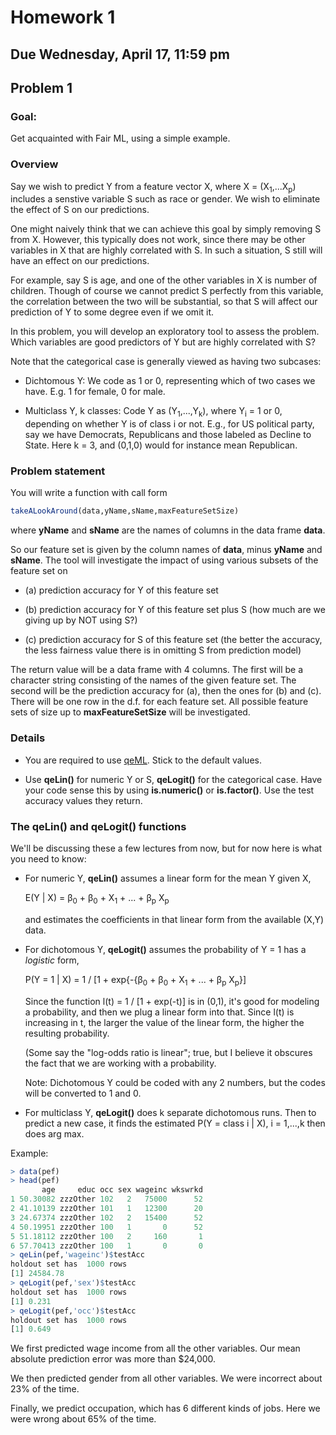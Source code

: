 
# Homework 1

## Due Wednesday, April 17, 11:59 pm

## Problem 1

### Goal: 

Get acquainted with Fair ML, using a simple example.

### Overview

Say we wish to predict Y from a feature vector X, where X =
(X<sub>1</sub>,...X<sub>p</sub>) includes a
senstive variable S such as race or gender.  We wish to eliminate the
effect of S on our predictions.

One might naively think that we can achieve this goal by simply removing
S from X.  However, this typically does not work, since there may be
other variables in X that are highly correlated with S. In such a
situation, S still will have an effect on our predictions.

For example, say S is age, and one of the other variables in X is number
of children.  Though of course we cannot predict S perfectly from this
variable, the correlation between the two will be substantial, so that S
will affect our prediction of Y to some degree even if we omit it.

In this problem, you will develop an exploratory tool to assess the
problem.  Which variables are good predictors of Y but are highly
correlated with S?

Note that the categorical case is generally viewed as having two
subcases:

* Dichtomous Y:  We code as 1 or 0, representing which of two cases we
  have. E.g. 1 for female, 0 for male.

* Multiclass Y, k classes: Code Y as (Y<sub>1</sub>,...,Y<sub>k</sub>),
  where Y<sub>i</sub> = 1 or 0, depending on whether Y is of class i or
  not.  E.g., for US political party, say we have Democrats, Republicans
  and those labeled as Decline to State. Here k = 3, and (0,1,0) would
  for instance mean Republican.

### Problem statement

You will write a function with call form

``` r
takeALookAround(data,yName,sName,maxFeatureSetSize)
```

where **yName** and **sName** are the names of columns in the data frame
**data**.

So our feature set is given by the column names of **data**, minus
**yName** and **sName**.  The tool will investigate the impact of
using various subsets of the feature set on 

* (a) prediction accuracy for Y of this feature set 

* (b) prediction accuracy for Y of this feature set plus S (how much are 
we giving up by NOT using S?)

* (c) prediction accuracy for S of this feature set (the better the
  accuracy, the less fairness value there is in omitting S from 
  prediction model)

The return value will be a data frame with 4 columns.  The first will be
a character string consisting of the names of the given feature set.
The second will be the prediction accuracy for (a), then the ones for
(b) and (c).  There will be one row in the d.f. for each feature set.
All possible feature sets of size up to **maxFeatureSetSize** will be
investigated.

### Details

* You are required to use [qeML](https://github.com/matloff/qeML). Stick
  to the default values.

* Use **qeLin()** for numeric Y or S, **qeLogit()** for the categorical
  case.  Have your code sense this by using **is.numeric()** or **is.factor()**.
  Use the test accuracy values they return.

### The qeLin() and qeLogit() functions

We'll be discussing these a few lectures from now, but for now here is
what you need to know:

* For numeric Y, **qeLin()** assumes a linear form for the mean Y given
  X, 

    E(Y | X) = &beta;<sub>0</sub> + &beta;<sub>0</sub> + X<sub>1</sub> + ... + &beta;<sub>p</sub> X<sub>p</sub>

   and estimates the coefficients in that linear form from the available
   (X,Y) data. 

* For dichotomous Y, **qeLogit()** assumes the probability of Y = 1 has
   a *logistic* form,

    P(Y = 1 | X) = 1 / [1 + exp{-{&beta;<sub>0</sub> + &beta;<sub>0</sub> + X<sub>1</sub> + ... + &beta;<sub>p</sub> X<sub>p</sub>}]

   Since the function l(t) = 1 / [1 + exp(-t)] is in (0,1), it's good for
   modeling a probability, and then we plug a linear form into that.
   Since l(t) is increasing in t, the larger the value of the linear
   form, the higher the resulting probability.

   (Some say the "log-odds ratio is linear"; true, but I believe it
   obscures the fact that we are working with a probability.

   Note:  Dichotomous Y could be coded with any 2 numbers, but the codes
   will be converted to 1 and 0.

* For multiclass Y, **qeLogit()** does k separate dichotomous runs.
  Then to predict a new case, it finds the estimated P(Y = class i | X),
  i = 1,...,k then does arg max.

Example:

``` r
> data(pef)
> head(pef)
       age     educ occ sex wageinc wkswrkd
1 50.30082 zzzOther 102   2   75000      52
2 41.10139 zzzOther 101   1   12300      20
3 24.67374 zzzOther 102   2   15400      52
4 50.19951 zzzOther 100   1       0      52
5 51.18112 zzzOther 100   2     160       1
6 57.70413 zzzOther 100   1       0       0
> qeLin(pef,'wageinc')$testAcc
holdout set has  1000 rows
[1] 24584.78
> qeLogit(pef,'sex')$testAcc
holdout set has  1000 rows
[1] 0.231
> qeLogit(pef,'occ')$testAcc
holdout set has  1000 rows
[1] 0.649
```

We first predicted wage income from all the other variables.  Our mean
absolute prediction error was more than $24,000.

We then predicted gender from all other variables.  We were incorrect
about 23% of the time.

Finally, we predict occupation, which has 6 different kinds of jobs.
Here we were wrong about 65% of the time.
